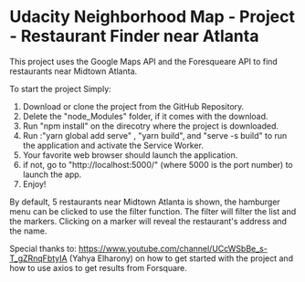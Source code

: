 # Udacity Neighborhood Map - Project - Restaurant Finder near Atlanta

This project uses the Google Maps API and the Foresqueare API to find restaurants near Midtown Atlanta. 

To start the project Simply: 
1. Download or clone the project from the GitHub Repository. 
2. Delete the "node_Modules" folder, if it comes with the download. 
3. Run "npm install" on the direcotry where the project is downloaded. 
4. Run :"yarn global add serve" , "yarn build", and "serve -s build" to run the application and activate the Service Worker. 
5. Your favorite web browser should launch the application. 
6. if not, go to "http://localhost:5000/" (where 5000 is the port number) to launch the app. 
7. Enjoy! 

By default, 5 restaurants near Midtown Atlanta is shown, the hamburger menu can be clicked to use the filter function. 
The filter will filter the list and the markers. Clicking on a marker will reveal the restaurant's address and the name.  

Special thanks to: https://www.youtube.com/channel/UCcWSbBe_s-T_gZRnqFbtyIA (Yahya Elharony) on how to get started with the project
and how to use axios to get results from Forsquare. 